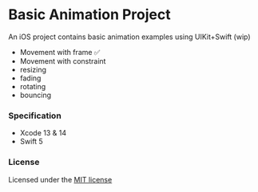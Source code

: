 # Basic Animation Project
An iOS project contains basic animation examples using UIKit+Swift (wip)
- Movement with frame ✅
- Movement with constraint
- resizing
- fading
- rotating
- bouncing

### Specification

- Xcode 13 & 14
- Swift 5

### License
Licensed under the [MIT license](http://opensource.org/licenses/MIT)
